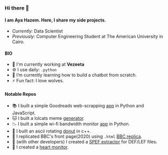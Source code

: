 ### Hi there 👋 

#### I am Aya Hazem. Here, I share my side projects.
- <i>Currently:</i> Data Scientist
- <i>Previously:</i> Computer Engineering Student at The American University in Cairo. 

#### BIO
- 🏢 I'm currently working at **Vezeeta**
- ⚙️ I use daily: `.python`
- 🌱 I’m currently learning how to build a chatbot from scratch. 
- ⚡️ Fun fact: I love wolves. 

#### Notable Repos
- 📚 I built a simple Goodreads web-scrapping [app](https://github.com/Goldent00thbrush/GoodReadsRecommender.github.io) in Python and JavaScript.
- 🐱 I built a lolcats meme [generator](https://github.com/Goldent00thbrush/lolcats_meme_generator).
- 📉 I built a simple wi-fi bandwidth monitor [app](https://github.com/Goldent00thbrush/Bandwidth_Monitor) in Python.
- 🍩 I built an ascii rotating [donut](https://github.com/Goldent00thbrush/ascii_donut/tree/main) in c++.
- 📰 I replicated BBC's front page(2020) using `.html` [BBC replica](https://github.com/Goldent00thbrush/BBC_Clone2020).
- 📂 (with other developers) I created a [SPEF extractor](https://github.com/Goldent00thbrush/SPEF_Extractor) for DEF/LEF files.
- 💓 I created a [heart monitor](https://github.com/Goldent00thbrush/Heart_Monitor).

 

<!---
Goldent00thbrush/Goldent00thbrush is a ✨ special ✨ repository because its `README.md` (this file) appears on your GitHub profile.
You can click the Preview link to take a look at your changes.
--->
